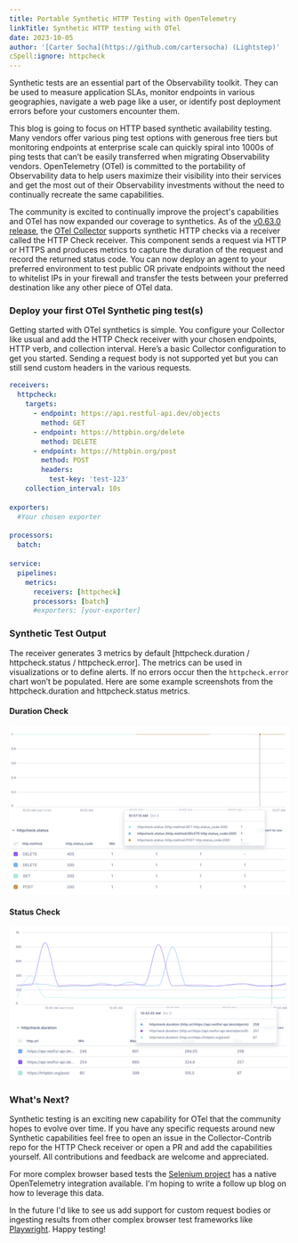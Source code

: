 ```yaml
---
title: Portable Synthetic HTTP Testing with OpenTelemetry
linkTitle: Synthetic HTTP testing with OTel
date: 2023-10-05
author: '[Carter Socha](https://github.com/cartersocha) (Lightstep)'
cSpell:ignore: httpcheck
---
```


Synthetic tests are an essential part of the Observability toolkit. They can be
used to measure application SLAs, monitor endpoints in various geographies,
navigate a web page like a user, or identify post deployment errors before your
customers encounter them.

This blog is going to focus on HTTP based synthetic availability testing. Many vendors offer
various ping test options with generous free tiers but monitoring endpoints at
enterprise scale can quickly spiral into 1000s of ping tests that can’t be
easily transferred when migrating Observability vendors. OpenTelemetry (OTel) is
committed to the portability of Observability data to help users maximize their
visibility into their services and get the most out of their Observability
investments without the need to continually recreate the same capabilities.

The community is excited to continually improve the project's capabilities and
OTel has now expanded our coverage to synthetics. As of the [v0.63.0
release](https://github.com/open-telemetry/opentelemetry-collector/releases/tag/v0.63.0),
the [OTel Collector](https://opentelemetry.io/docs/collector/) supports
synthetic HTTP checks via a receiver called the HTTP Check receiver. This
component sends a request via HTTP or HTTPS and produces metrics to capture the
duration of the request and record the returned status code. You can now deploy
an agent to your preferred environment to test public OR private endpoints
without the need to whitelist IPs in your firewall and transfer the tests
between your preferred destination like any other piece of OTel data.

### Deploy your first OTel Synthetic ping test(s)

Getting started with OTel synthetics is simple. You configure your Collector
like usual and add the HTTP Check receiver with your chosen endpoints, HTTP
verb, and collection interval. Here’s a basic Collector configuration to get you
started. Sending a request body is not supported yet but you can still send
custom headers in the various requests.

```yaml
receivers:
  httpcheck:
    targets:
      - endpoint: https://api.restful-api.dev/objects
        method: GET
      - endpoint: https://httpbin.org/delete
        method: DELETE
      - endpoint: https://httpbin.org/post
        method: POST
        headers:
          test-key: 'test-123'
    collection_interval: 10s

exporters:
  #Your chosen exporter

processors:
  batch:

service:
  pipelines:
    metrics:
      receivers: [httpcheck]
      processors: [batch]
      #exporters: [your-exporter]
```

### Synthetic Test Output

The receiver generates 3 metrics by default [httpcheck.duration /
httpcheck.status / httpcheck.error]. The metrics can be used in visualizations
or to define alerts. If no errors occur then the `httpcheck.error` chart won’t be
populated. Here are some example screenshots from the httpcheck.duration and
httpcheck.status metrics.

#### Duration Check

![Synthetic duration check result](httpcheck-duration.png 'Synthetic duration check result')

#### Status Check

![Synthetic status check result](httpcheck-status.png 'Synthetic status check result')

### What's Next?

Synthetic testing is an exciting new capability for OTel that the community
hopes to evolve over time. If you have any specific requests around new
Synthetic capabilities feel free to open an issue in the Collector-Contrib repo
for the HTTP Check receiver or open a PR and add the capabilities yourself. All
contributions and feedback are welcome and appreciated.

For more complex browser based tests the
[Selenium project](https://www.selenium.dev/documentation/grid/advanced_features/observability/)
has a native OpenTelemetry integration available. I'm hoping to write a follow
up blog on how to leverage this data.

In the future I'd like to see us add support for custom request bodies or
ingesting results from other complex browser test frameworks like
[Playwright](https://playwright.dev/). Happy testing!
